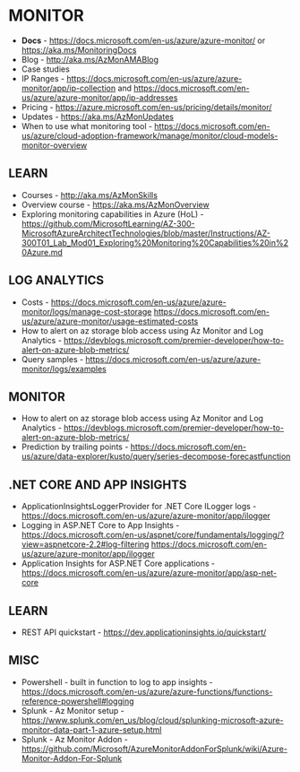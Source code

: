 # MONITOR

* **Docs** - https://docs.microsoft.com/en-us/azure/azure-monitor/ or https://aka.ms/MonitoringDocs 
* Blog - http://aka.ms/AzMonAMABlog
* Case studies
* IP Ranges - https://docs.microsoft.com/en-us/azure/azure-monitor/app/ip-collection and https://docs.microsoft.com/en-us/azure/azure-monitor/app/ip-addresses
* Pricing - https://azure.microsoft.com/en-us/pricing/details/monitor/
* Updates - https://aka.ms/AzMonUpdates 
* When to use what monitoring tool - https://docs.microsoft.com/en-us/azure/cloud-adoption-framework/manage/monitor/cloud-models-monitor-overview

## LEARN

* Courses - http://aka.ms/AzMonSkills 
* Overview course - https://aka.ms/AzMonOverview 
* Exploring monitoring capabilities in Azure (HoL) - https://github.com/MicrosoftLearning/AZ-300-MicrosoftAzureArchitectTechnologies/blob/master/Instructions/AZ-300T01_Lab_Mod01_Exploring%20Monitoring%20Capabilities%20in%20Azure.md

## LOG ANALYTICS

* Costs - https://docs.microsoft.com/en-us/azure/azure-monitor/logs/manage-cost-storage
https://docs.microsoft.com/en-us/azure/azure-monitor/usage-estimated-costs
* How to alert on az storage blob access using Az Monitor and Log Analytics - https://devblogs.microsoft.com/premier-developer/how-to-alert-on-azure-blob-metrics/
* Query samples - https://docs.microsoft.com/en-us/azure/azure-monitor/logs/examples

## MONITOR

* How to alert on az storage blob access using Az Monitor and Log Analytics - https://devblogs.microsoft.com/premier-developer/how-to-alert-on-azure-blob-metrics/
* Prediction by trailing points - https://docs.microsoft.com/en-us/azure/data-explorer/kusto/query/series-decompose-forecastfunction

## .NET CORE AND APP INSIGHTS

* ApplicationInsightsLoggerProvider for .NET Core ILogger logs - https://docs.microsoft.com/en-us/azure/azure-monitor/app/ilogger
* Logging in ASP.NET Core to App Insights - https://docs.microsoft.com/en-us/aspnet/core/fundamentals/logging/?view=aspnetcore-2.2#log-filtering
https://docs.microsoft.com/en-us/azure/azure-monitor/app/ilogger
* Application Insights for ASP.NET Core applications - https://docs.microsoft.com/en-us/azure/azure-monitor/app/asp-net-core

## LEARN

* REST API quickstart - https://dev.applicationinsights.io/quickstart/

## MISC

* Powershell - built in function to log to app insights - https://docs.microsoft.com/en-us/azure/azure-functions/functions-reference-powershell#logging
* Splunk - Az Monitor setup - https://www.splunk.com/en_us/blog/cloud/splunking-microsoft-azure-monitor-data-part-1-azure-setup.html
* Splunk - Az Monitor Addon - https://github.com/Microsoft/AzureMonitorAddonForSplunk/wiki/Azure-Monitor-Addon-For-Splunk
